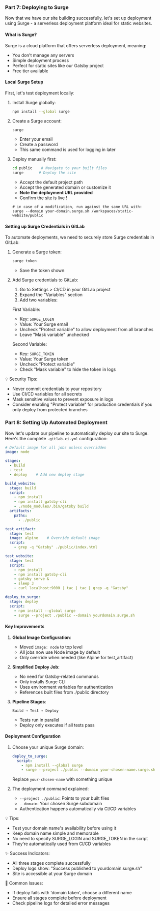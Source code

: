 
### Part 7: Deploying to Surge

Now that we have our site building successfully, let's set up deployment using Surge - a serverless deployment platform ideal for static websites.

#### What is Surge?
Surge is a cloud platform that offers serverless deployment, meaning:
- You don't manage any servers
- Simple deployment process 
- Perfect for static sites like our Gatsby project
- Free tier available

#### Local Surge Setup
First, let's test deployment locally:

1. Install Surge globally:
   ```bash
   npm install --global surge
   ```

2. Create a Surge account:
   ```bash 
   surge
   ```
   - Enter your email
   - Create a password
   - This same command is used for logging in later

3. Deploy manually first:
   ```bash
   cd public    # Navigate to your built files
   surge       # Deploy the site
   ```
   - Accept the default project path
   - Accept the generated domain or customize it
   - **Note the deployment URL provided**
   - Confirm the site is live !

   ```
   # in case of a modification, run against the same URL with:
   surge --domain your-domain.surge.sh /workspaces/static-website/public
   ```   
#### Setting up Surge Credentials in GitLab

To automate deployments, we need to securely store Surge credentials in GitLab:

1. Generate a Surge token:
   ```bash
   surge token
   ```
   - Save the token shown

2. Add Surge credentials to GitLab:
   1. Go to Settings > CI/CD in your GitLab project
   2. Expand the "Variables" section
   3. Add two variables:

   First Variable:
   - Key: `SURGE_LOGIN`
   - Value: Your Surge email
   - Uncheck "Protect variable" to allow deployment from all branches
   - Leave "Mask variable" unchecked

   Second Variable:  
   - Key: `SURGE_TOKEN`
   - Value: Your Surge token
   - Uncheck "Protect variable"
   - Check "Mask variable" to hide the token in logs

💡 Security Tips:
- Never commit credentials to your repository
- Use CI/CD variables for all secrets
- Mask sensitive values to prevent exposure in logs
- Consider enabling "Protect variable" for production credentials if you only deploy from protected branches


### Part 8: Setting Up Automated Deployment

Now let's update our pipeline to automatically deploy our site to Surge. Here's the complete `.gitlab-ci.yml` configuration:

```yaml
# Default image for all jobs unless overridden
image: node

stages:
  - build
  - test
  - deploy    # Add new deploy stage

build_website:
  stage: build
  script:
    - npm install
    - npm install gatsby-cli
    - ./node_modules/.bin/gatsby build
  artifacts:
    paths:
      - ./public

test_artifact:
  stage: test
  image: alpine    # Override default image
  script:
    - grep -q "Gatsby" ./public/index.html

test_website:
  stage: test
  script:
    - npm install
    - npm install gatsby-cli
    - gatsby serve & 
    - sleep 3
    - curl localhost:9000 | tac | tac | grep -q "Gatsby"

deploy_to_surge:
  stage: deploy
  script:
    - npm install --global surge
    - surge --project ./public --domain yourdomain.surge.sh
```

#### Key Improvements

1. **Global Image Configuration**:
   - Moved `image: node` to top level
   - All jobs now use Node image by default
   - Only override when needed (like Alpine for test_artifact)

2. **Simplified Deploy Job**:
   - No need for Gatsby-related commands
   - Only installs Surge CLI
   - Uses environment variables for authentication
   - References built files from ./public directory

3. **Pipeline Stages**:
   ```
   Build → Test → Deploy
   ```
   - Tests run in parallel
   - Deploy only executes if all tests pass

#### Deployment Configuration

1. Choose your unique Surge domain:
   ```yaml
   deploy_to_surge:
     script:
       - npm install --global surge
       - surge --project ./public --domain your-chosen-name.surge.sh
   ```
   Replace `your-chosen-name` with something unique

2. The deployment command explained:
   - `--project ./public`: Points to your built files
   - `--domain`: Your chosen Surge subdomain
   - Authentication happens automatically via CI/CD variables

💡 Tips:
- Test your domain name's availability before using it
- Keep domain name simple and memorable
- No need to specify SURGE_LOGIN and SURGE_TOKEN in the script
- They're automatically used from CI/CD variables

✨ Success Indicators:
- All three stages complete successfully
- Deploy logs show: "Success published to yourdomain.surge.sh"
- Site is accessible at your Surge domain

🚨 Common Issues:
- If deploy fails with 'domain taken', choose a different name
- Ensure all stages complete before deployment
- Check pipeline logs for detailed error messages



